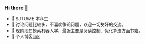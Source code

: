 ### Hi there 👋

<!--
**Chen-WH/Chen-WH** is a ✨ _special_ ✨ repository because its `README.md` (this file) appears on your GitHub profile.

Here are some ideas to get you started:

- 🔭 I’m currently working on ...
- 🌱 I’m currently learning ...
- 👯 I’m looking to collaborate on ...
- 🤔 I’m looking for help with ...
- 💬 Ask me about ...
- 📫 How to reach me: ...
- 😄 Pronouns: ...
- ⚡ Fun fact: ...
-->
- 🔭 SJTU/ME 本科生
- 🌱 讨论问题比较多，不喜欢争论问题，欢迎一切友好的交流。
- 👯 现阶段在摸索机器人学，最近主要是阅读控制、优化算法方面书籍。
- 💬 个人博客[link](https://chen-wh.github.io)
